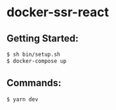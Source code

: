 # docker-ssr-react

## Getting Started:

```sh
$ sh bin/setup.sh
$ docker-compose up
```

## Commands:

```sh
$ yarn dev
```